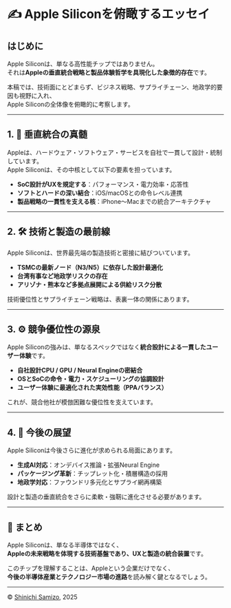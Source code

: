 # ✍️ Apple Siliconを俯瞰するエッセイ

## はじめに

Apple Siliconは、単なる高性能チップではありません。  
それは**Appleの垂直統合戦略と製品体験哲学を具現化した象徴的存在**です。

本稿では、技術面にとどまらず、ビジネス戦略、サプライチェーン、地政学的要因も視野に入れ、  
Apple Siliconの全体像を俯瞰的に考察します。

---

## 1. 🧩 垂直統合の真髄

Appleは、ハードウェア・ソフトウェア・サービスを自社で一貫して設計・統制しています。  
Apple Siliconは、その中核として以下の要素を担っています。

- **SoC設計がUXを規定する**：パフォーマンス・電力効率・応答性  
- **ソフトとハードの深い結合**：iOS/macOSとの命令レベル連携  
- **製品戦略の一貫性を支える核**：iPhone〜Macまでの統合アーキテクチャ

---

## 2. 🛠 技術と製造の最前線

Apple Siliconは、世界最先端の製造技術と密接に結びついています。

- **TSMCの最新ノード（N3/N5）に依存した設計最適化**  
- **台湾有事など地政学リスクの存在**  
- **アリゾナ・熊本など多拠点展開による供給リスク分散**

技術優位性とサプライチェーン戦略は、表裏一体の関係にあります。

---

## 3. ⚙️ 競争優位性の源泉

Apple Siliconの強みは、単なるスペックではなく**統合設計による一貫したユーザー体験**です。

- **自社設計CPU / GPU / Neural Engineの密結合**  
- **OSとSoCの命令・電力・スケジューリングの協調設計**  
- **ユーザー体験に最適化された実効性能（PPAバランス）**

これが、競合他社が模倣困難な優位性を支えています。

---

## 4. 🔮 今後の展望

Apple Siliconは今後さらに進化が求められる局面にあります。

- **生成AI対応**：オンデバイス推論・拡張Neural Engine  
- **パッケージング革新**：チップレット化・積層構造の採用  
- **地政学対応**：ファウンドリ多元化とサプライ網再構築

設計と製造の垂直統合をさらに柔軟・強靭に進化させる必要があります。

---

## 🧾 まとめ

Apple Siliconは、単なる半導体ではなく、  
**Appleの未来戦略を体現する技術基盤であり、UXと製造の統合装置**です。

このチップを理解することは、Appleという企業だけでなく、  
**今後の半導体産業とテクノロジー市場の進路**を読み解く鍵となるでしょう。

---

© [Shinichi Samizo](https://github.com/Samizo-AITL), 2025
